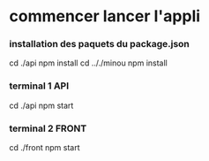 # commencer lancer l'appli

### installation des paquets du package.json

cd ./api
npm install
cd .././minou
npm install

### terminal 1 API
cd ./api
npm start


### terminal 2 FRONT
cd ./front
npm start

